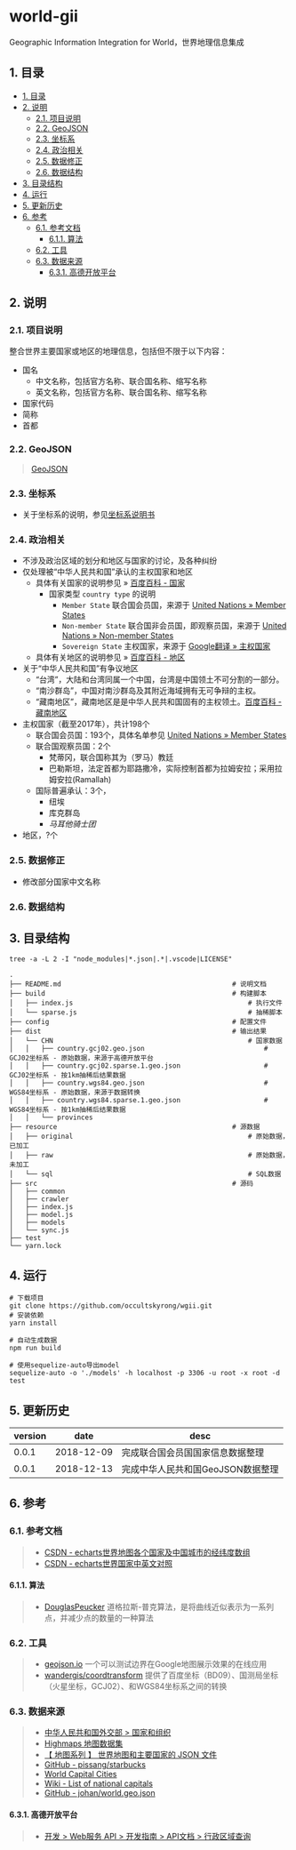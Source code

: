# world-gii

Geographic Information Integration for World，世界地理信息集成

## 1. 目录

<!-- TOC depthFrom:2 -->

- [1. 目录](#1-目录)
- [2. 说明](#2-说明)
    - [2.1. 项目说明](#21-项目说明)
    - [2.2. GeoJSON](#22-geojson)
    - [2.3. 坐标系](#23-坐标系)
    - [2.4. 政治相关](#24-政治相关)
    - [2.5. 数据修正](#25-数据修正)
    - [2.6. 数据结构](#26-数据结构)
- [3. 目录结构](#3-目录结构)
- [4. 运行](#4-运行)
- [5. 更新历史](#5-更新历史)
- [6. 参考](#6-参考)
    - [6.1. 参考文档](#61-参考文档)
        - [6.1.1. 算法](#611-算法)
    - [6.2. 工具](#62-工具)
    - [6.3. 数据来源](#63-数据来源)
        - [6.3.1. 高德开放平台](#631-高德开放平台)

<!-- /TOC -->

## 2. 说明

### 2.1. 项目说明

整合世界主要国家或地区的地理信息，包括但不限于以下内容：

- 国名
    - 中文名称，包括官方名称、联合国名称、缩写名称
    - 英文名称，包括官方名称、联合国名称、缩写名称
- 国家代码
- 简称
- 首都

### 2.2. GeoJSON

> [GeoJSON][]

### 2.3. 坐标系

- 关于坐标系的说明，参见[坐标系说明书][]

### 2.4. 政治相关

- 不涉及政治区域的划分和地区与国家的讨论，及各种纠纷
- 仅处理被“中华人民共和国”承认的主权国家和地区
    - 具体有关国家的说明参见 » [百度百科 - 国家][]
      - 国家类型 `country type` 的说明
        - `Member State` 联合国会员国，来源于 [United Nations » Member States][]
        - `Non-member State` 联合国非会员国，即观察员国，来源于 [United Nations » Non-member States][]
        - `Sovereign State` 主权国家，来源于 [Google翻译 » 主权国家][]
    - 具体有关地区的说明参见 » [百度百科 - 地区][]
- 关于“中华人民共和国”有争议地区
  - “台湾”，大陆和台湾同属一个中国，台湾是中国领土不可分割的一部分。
  - “南沙群岛”，中国对南沙群岛及其附近海域拥有无可争辩的主权。
  - “藏南地区”，藏南地区是是中华人民共和国固有的主权领土。[百度百科 - 藏南地区][]
- 主权国家（截至2017年），共计198个
    - 联合国会员国：193个，具体名单参见 [United Nations » Member States][]
    - 联合国观察员国：2个
      - 梵蒂冈，联合国称其为（罗马）教廷
      - 巴勒斯坦，法定首都为耶路撒冷，实际控制首都为拉姆安拉；采用拉姆安拉(Ramallah)
    - 国际普遍承认：3个，
      - 纽埃
      - 库克群岛
      - *马耳他骑士团*
- 地区，?个

### 2.5. 数据修正

- 修改部分国家中文名称

### 2.6. 数据结构

## 3. 目录结构

```shell
tree -a -L 2 -I "node_modules|*.json|.*|.vscode|LICENSE"
```

```tree
.
├── README.md                                           # 说明文档
├── build                                               # 构建脚本
│   ├── index.js                                            # 执行文件
│   └── sparse.js                                           # 抽稀脚本
├── config                                              # 配置文件
├── dist                                                # 输出结果
│   └── CHN                                                 # 国家数据
│   │   ├── country.gcj02.geo.json                              # GCJ02坐标系 - 原始数据，来源于高德开放平台
│   │   ├── country.gcj02.sparse.1.geo.json                     # GCJ02坐标系 - 按1km抽稀后结果数据
│   │   ├── country.wgs84.geo.json                              # WGS84坐标系 - 原始数据，来源于数据转换
│   │   ├── country.wgs84.sparse.1.geo.json                     # WGS84坐标系 - 按1km抽稀后结果数据
│   │   └── provinces
├── resource                                            # 源数据
│   ├── original                                            # 原始数据，已加工
│   ├── raw                                                 # 原始数据，未加工
│   └── sql                                                 # SQL数据
├── src                                                 # 源码
│   ├── common
│   ├── crawler
│   ├── index.js
│   ├── model.js
│   ├── models
│   └── sync.js
├── test
└── yarn.lock
```

## 4. 运行

```shell
# 下载项目
git clone https://github.com/occultskyrong/wgii.git
# 安装依赖
yarn install

# 自动生成数据
npm run build

# 使用sequelize-auto导出model
sequelize-auto -o './models' -h localhost -p 3306 -u root -x root -d test
```

## 5. 更新历史

| version | date       | desc                              |
| ------- | ---------- | --------------------------------- |
| 0.0.1   | 2018-12-09 | 完成联合国会员国国家信息数据整理  |
| 0.0.1   | 2018-12-13 | 完成中华人民共和国GeoJSON数据整理 |

## 6. 参考

### 6.1. 参考文档

> - [CSDN - echarts世界地图各个国家及中国城市的经纬度数组][]
> - [CSDN - echarts世界国家中英文对照][]

#### 6.1.1. 算法

> - [DouglasPeucker][GitHub - LiuTangLei/Douglas-Peucker-js] 道格拉斯-普克算法，是将曲线近似表示为一系列点，并减少点的数量的一种算法

### 6.2. 工具

> - [geojson.io](http://geojson.io) 一个可以测试边界在Google地图展示效果的在线应用
> - [wandergis/coordtransform][GitHub - wandergis/coordtransform] 提供了百度坐标（BD09）、国测局坐标（火星坐标，GCJ02）、和WGS84坐标系之间的转换

### 6.3. 数据来源

> - [中华人民共和国外交部 > 国家和组织][]
> - [Highmaps 地图数据集][]
> - [【 地图系列 】 世界地图和主要国家的 JSON 文件][]
> - [GitHub - pissang/starbucks][]
> - [World Capital Cities][]
> - [Wiki - List of national capitals][]
> - [GitHub - johan/world.geo.json][]

#### 6.3.1. 高德开放平台

> - [开发 > Web服务 API > 开发指南 > API文档 > 行政区域查询][]

<!-- 外交部 -->
[中华人民共和国外交部 > 国家和组织]: https://www.fmprc.gov.cn/web/gjhdq_676201/gj_676203/yz_676205/
<!-- 百度 -->
[百度百科 - 国家]: https://baike.baidu.com/item/%E5%9B%BD%E5%AE%B6/17205
[百度百科 - 地区]: https://baike.baidu.com/item/%E5%9C%B0%E5%8C%BA/13841495#viewPageContent
[百度百科 - 藏南地区]: https://baike.baidu.com/item/%E8%97%8F%E5%8D%97%E5%9C%B0%E5%8C%BA/5372008?fr=aladdin
[坐标系说明书]: http://lbsyun.baidu.com/index.php?title=coordinate
<!-- 高德 -->
[开发 > Web服务 API > 开发指南 > API文档 > 行政区域查询]: https://lbs.amap.com/api/webservice/guide/api/district
<!-- Google -->
[Google翻译 » 主权国家]: https://translate.google.com/#view=home&op=translate&sl=zh-CN&tl=en&text=%E4%B8%BB%E6%9D%83%E5%9B%BD%E5%AE%B6
<!-- 联合国 -->
[United Nations » Member States]: http://www.un.org/en/member-states/index.html
[United Nations » Non-member States]: http://www.un.org/en/sections/member-states/non-member-states/index.html
<!-- Wiki -->
[Wiki - List of national capitals]: https://en.wikipedia.org/wiki/List_of_national_capitals
<!-- GitHub -->
[GitHub - pissang/starbucks]: https://github.com/pissang/starbucks
[GitHub - wandergis/coordtransform]: https://github.com/wandergis/coordtransform
[GitHub - johan/world.geo.json]: https://github.com/johan/world.geo.json
[GitHub - mledoze/countries]: https://github.com/mledoze/countries
[GitHub - LiuTangLei/Douglas-Peucker-js]: https://github.com/LiuTangLei/Douglas-Peucker-js/blob/master/douglas.js
<!-- CSDN -->
[CSDN - echarts世界地图各个国家及中国城市的经纬度数组]: https://blog.csdn.net/xiaozhi_free/article/details/79654529
[CSDN - echarts世界国家中英文对照]: https://blog.csdn.net/u012557538/article/details/78490267
<!-- 其他 -->
[GeoJSON]: http://geojson.org/
[Highmaps 地图数据集]: https://img.hcharts.cn/mapdata/
[World Capital Cities]: https://geographyfieldwork.com/WorldCapitalCities.htm
[【 地图系列 】 世界地图和主要国家的 JSON 文件]: http://www.ourd3js.com/wordpress/668/